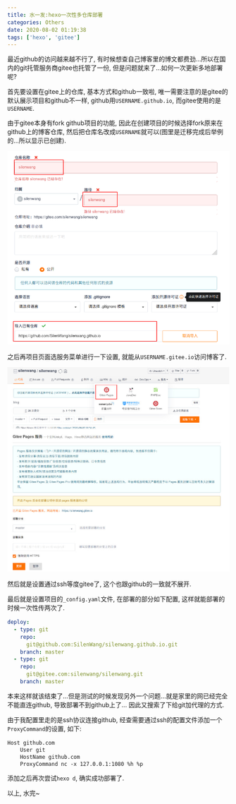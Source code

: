 ```yaml
---
title: 水一发:hexo一次性多仓库部署
categories: Others
date: 2020-08-02 01:19:38
tags: ['hexo', 'gitee']
---
```


最近github的访问越来越不行了, 有时候想查自己博客里的博文都费劲...所以在国内的git托管服务商gitee也托管了一份, 但是问题就来了...如何一次更新多地部署呢?
<!-- 摘要部分 -->
<!-- more -->

首先要设置在gitee上的仓库, 基本方式和github一致啦, 唯一需要注意的是gitee的默认展示项目和github不一样, github用`USERNAME.github.io`, 而gitee使用的是`USERNAME`.

由于gitee本身有fork github项目的功能, 因此在创建项目的时候选择fork原来在github上的博客仓库, 然后把仓库名改成`USERNAME`就可以(图里是迁移完成后举例的...所以显示已创建).

![gitee_proj](https://raw.githubusercontent.com/SilenWang/Gallary/master/gitee_proj.png)

之后再项目页面选服务菜单进行一下设置, 就能从`USERNAME.gitee.io`访问博客了.

![gitee_pages](https://raw.githubusercontent.com/SilenWang/Gallary/master/gitee_pages.jpg)

然后就是设置通过ssh等度gitee了, 这个也跟github的一致就不展开.

最后就是设置项目的`_config.yaml`文件, 在部署的部分如下配置, 这样就能部署的时候一次性传两次了.

```yaml
deploy:
  - type: git
    repo:
      git@github.com:SilenWang/silenwang.github.io.git
    branch: master
  - type: git
    repo:
      git@gitee.com:silenwang/silenwang.git
    branch: master
```

本来这样就该结束了...但是测试的时候发现另外一个问题...就是家里的网已经完全不能直连github, 导致部署不到github上了... 因此又搜索了下给git加代理的方式.

由于我配置里走的是ssh协议连接github, 经查需要通过ssh的配置文件添加一个`ProxyCommand`的设置, 如下:

```config
Host github.com
    User git
    HostName github.com
    ProxyCommand nc -x 127.0.0.1:1080 %h %p
```

添加之后再次尝试`hexo d`, 确实成功部署了.

以上, 水完~